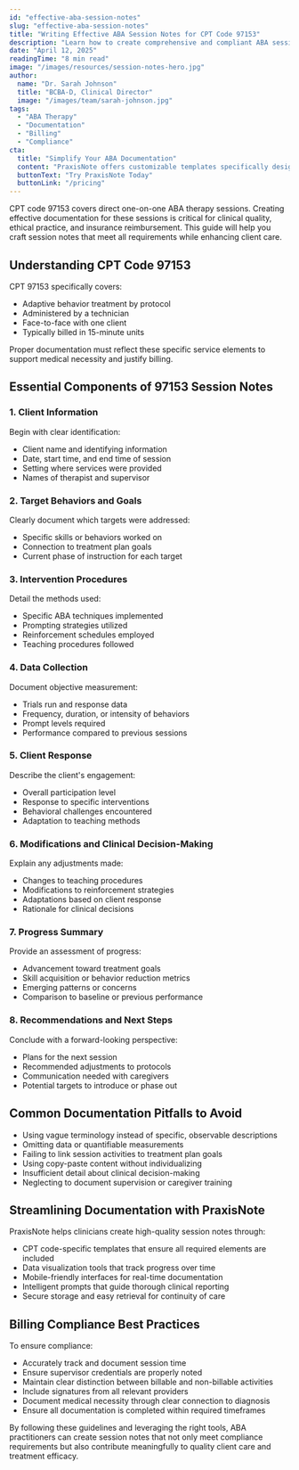 ```yaml
---
id: "effective-aba-session-notes"
slug: "effective-aba-session-notes"
title: "Writing Effective ABA Session Notes for CPT Code 97153"
description: "Learn how to create comprehensive and compliant ABA session notes for CPT code 97153 that support quality care and streamline billing."
date: "April 12, 2025"
readingTime: "8 min read"
image: "/images/resources/session-notes-hero.jpg"
author:
  name: "Dr. Sarah Johnson"
  title: "BCBA-D, Clinical Director"
  image: "/images/team/sarah-johnson.jpg"
tags:
  - "ABA Therapy"
  - "Documentation"
  - "Billing"
  - "Compliance"
cta:
  title: "Simplify Your ABA Documentation"
  content: "PraxisNote offers customizable templates specifically designed for CPT code 97153, ensuring your session notes are always complete, compliant, and clinically valuable."
  buttonText: "Try PraxisNote Today"
  buttonLink: "/pricing"
---
```


CPT code 97153 covers direct one-on-one ABA therapy sessions. Creating effective documentation for these sessions is critical for clinical quality, ethical practice, and insurance reimbursement. This guide will help you craft session notes that meet all requirements while enhancing client care.

## Understanding CPT Code 97153

CPT 97153 specifically covers:

- Adaptive behavior treatment by protocol
- Administered by a technician
- Face-to-face with one client
- Typically billed in 15-minute units

Proper documentation must reflect these specific service elements to support medical necessity and justify billing.

## Essential Components of 97153 Session Notes

### 1. Client Information

Begin with clear identification:

- Client name and identifying information
- Date, start time, and end time of session
- Setting where services were provided
- Names of therapist and supervisor

### 2. Target Behaviors and Goals

Clearly document which targets were addressed:

- Specific skills or behaviors worked on
- Connection to treatment plan goals
- Current phase of instruction for each target

### 3. Intervention Procedures

Detail the methods used:

- Specific ABA techniques implemented
- Prompting strategies utilized
- Reinforcement schedules employed
- Teaching procedures followed

### 4. Data Collection

Document objective measurement:

- Trials run and response data
- Frequency, duration, or intensity of behaviors
- Prompt levels required
- Performance compared to previous sessions

### 5. Client Response

Describe the client's engagement:

- Overall participation level
- Response to specific interventions
- Behavioral challenges encountered
- Adaptation to teaching methods

### 6. Modifications and Clinical Decision-Making

Explain any adjustments made:

- Changes to teaching procedures
- Modifications to reinforcement strategies
- Adaptations based on client response
- Rationale for clinical decisions

### 7. Progress Summary

Provide an assessment of progress:

- Advancement toward treatment goals
- Skill acquisition or behavior reduction metrics
- Emerging patterns or concerns
- Comparison to baseline or previous performance

### 8. Recommendations and Next Steps

Conclude with a forward-looking perspective:

- Plans for the next session
- Recommended adjustments to protocols
- Communication needed with caregivers
- Potential targets to introduce or phase out

## Common Documentation Pitfalls to Avoid

- Using vague terminology instead of specific, observable descriptions
- Omitting data or quantifiable measurements
- Failing to link session activities to treatment plan goals
- Using copy-paste content without individualizing
- Insufficient detail about clinical decision-making
- Neglecting to document supervision or caregiver training

## Streamlining Documentation with PraxisNote

PraxisNote helps clinicians create high-quality session notes through:

- CPT code-specific templates that ensure all required elements are included
- Data visualization tools that track progress over time
- Mobile-friendly interfaces for real-time documentation
- Intelligent prompts that guide thorough clinical reporting
- Secure storage and easy retrieval for continuity of care

## Billing Compliance Best Practices

To ensure compliance:

- Accurately track and document session time
- Ensure supervisor credentials are properly noted
- Maintain clear distinction between billable and non-billable activities
- Include signatures from all relevant providers
- Document medical necessity through clear connection to diagnosis
- Ensure all documentation is completed within required timeframes

By following these guidelines and leveraging the right tools, ABA practitioners can create session notes that not only meet compliance requirements but also contribute meaningfully to quality client care and treatment efficacy.
